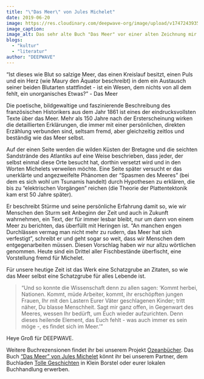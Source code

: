 ```yaml
---
title: "\"Das Meer\" von Jules Michelet"
date: 2019-06-20
image: https://res.cloudinary.com/deepwave-org/image/upload/v1747243935/deepwave.org/WhatsApp-Image-2019-06-25-at-10.14.20.jpg
image_caption:
image_alt: Das sehr alte Buch "Das Meer" vor einer alten Zeichnung mir Tiefseelebewesen
blogs: 
  - "kultur"
  - "literatur"
author: "DEEPWAVE"
---
```


“Ist dieses wie Blut so salzige Meer, das einen Kreislauf besitzt, einen Puls und ein Herz (wie Maury den Äquator beschreibt) in dem ein Austausch seiner beiden Blutarten stattfindet - ist ein Wesen, dem nichts von all dem fehlt, ein unorganisches Etwas?” - Das Meer

Die poetische, bildgewaltige und faszinierende Beschreibung des französischen Historikers aus dem Jahr 1861 ist eines der eindrucksvollsten Texte über das Meer. Mehr als 150 Jahre nach der Ersterscheinung wirken die detaillierten Erklärungen, die immer mit einer persönlichen, direkten Erzählung verbunden sind, seltsam fremd, aber gleichzeitig zeitlos und beständig wie das Meer selbst.

Auf der einen Seite werden die wilden Küsten der Bretagne und die seichten Sandstrände des Atlantiks auf eine Weise beschrieben, dass jeder, der selbst einmal diese Orte besucht hat, dorthin versetzt wird und in den Worten Michelets verweilen möchte. Eine Seite später versucht er das unerklärte und angezweifelte Phänomen der “Spasmen des Meeres” (bei dem es sich wohl um Tsunamis handelt) durch Hypothesen zu erklären, die bis zu “elektrischen Vorgängen” reichen (die Theorie der Plattentektonik kam erst 50 Jahre später).

Er beschreibt Stürme und seine persönliche Erfahrung damit so, wie wir Menschen den Sturm seit Anbeginn der Zeit und auch in Zukunft wahrnehmen, ein Text, der für immer lesbar bleibt, nur um dann von einem Meer zu berichten, das überfüllt mit Heringen ist. “An manchen engen Durchlässen vermag man nicht mehr zu rudern, das Meer hat sich verfestigt”, schreibt er und geht sogar so weit, dass wir Menschen dem entgegenarbeiten müssen. Diesen Vorschlag haben wir nur allzu wörtlichen genommen. Heute sind ein Drittel aller Fischbestände überfischt, eine Vorstellung fremd für Michelet. 

Für unsere heutige Zeit ist das Werk eine Schatzgrube an Zitaten, so wie das Meer selbst eine Schatzgrube für alles Lebende ist.

> “Und so konnte die Wissenschaft denn zu allen sagen: ‘Kommt herbei, Nationen. Kommt, müde Arbeiter, kommt, ihr erschöpften jungen Frauen, Ihr mit den Lastern Eurer Väter geschlagenen Kinder; tritt näher, Du blasse Menschheit. Sagt mir ganz offen, in Gegenwart des Meeres, wessen Ihr bedürft, um Euch wieder aufzurichten. Denn dieses heilende Element, das Euch fehlt - was auch immer es sein möge -, es findet sich im Meer.’”

Heye Groß für DEEPWAVE.

Weitere Buchrezensionen findet ihr bei unserem Projekt [Ozeanbücher](http://www.deepwave.org/ozeanbuecher/). Das Buch [“Das Meer” von Jules Michelet](https://www.buecherinkleinborstel.de/shop/item/9783593381329/das-meer-von-jules-michelet-paperback) könnt ihr bei unserem Partner, dem Buchladen [Tolle Geschichten](https://www.buecherinkleinborstel.de/) in Klein Borstel oder eurer lokalen Buchhandlung erwerben.
